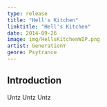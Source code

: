 ```yaml
---
type: release
title: "Hell's Kitchen"
linktitle: "Hell's Kitchen"
date: 2014-09-26
image: img/HellsKitchenWIP.png
artist: GenerationY
genre: Psytrance
---
```



## Introduction

Untz Untz Untz